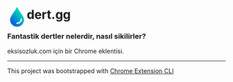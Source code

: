 # <img src="public/icons/droplet_64.png" width="45" align="left"> dert.gg

### Fantastik dertler nelerdir, nasıl sikilirler?

eksisozluk.com için bir Chrome eklentisi.

---

This project was bootstrapped with [Chrome Extension CLI](https://github.com/dutiyesh/chrome-extension-cli)

